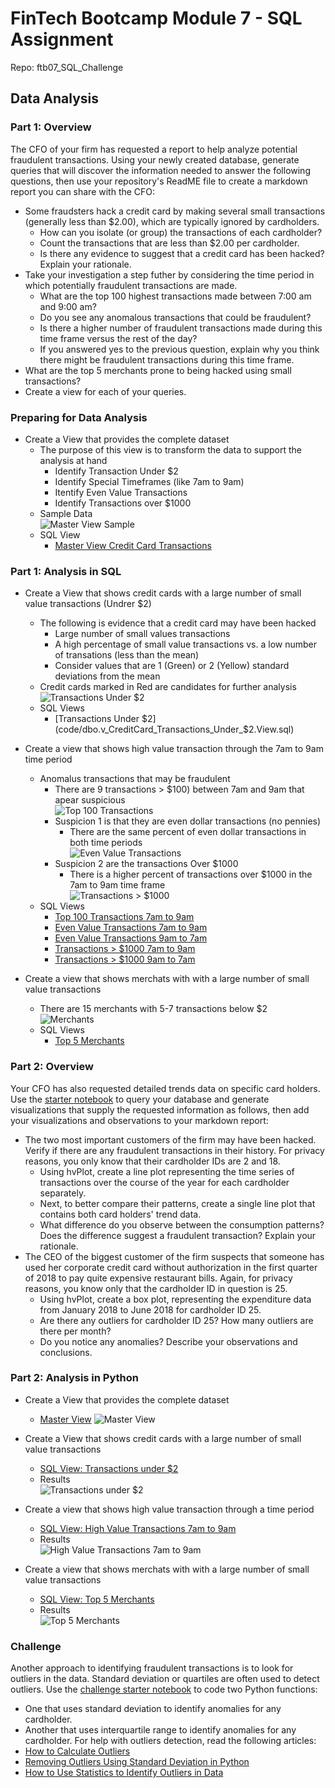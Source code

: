 # FinTech Bootcamp Module 7 - SQL Assignment
Repo: ftb07_SQL_Challenge
  
## Data Analysis  
  
### Part 1: Overview  
The CFO of your firm has requested a report to help analyze potential fraudulent transactions. Using your newly created database, generate queries that will discover the information needed to answer the following questions, then use your repository's ReadME file to create a markdown report you can share with the CFO:  
* Some fraudsters hack a credit card by making several small transactions (generally less than $2.00), which are typically ignored by cardholders.   
  * How can you isolate (or group) the transactions of each cardholder?  
  * Count the transactions that are less than $2.00 per cardholder.   
  * Is there any evidence to suggest that a credit card has been hacked? Explain your rationale.  
* Take your investigation a step futher by considering the time period in which potentially fraudulent transactions are made.   
  * What are the top 100 highest transactions made between 7:00 am and 9:00 am?  
  * Do you see any anomalous transactions that could be fraudulent?  
  * Is there a higher number of fraudulent transactions made during this time frame versus the rest of the day?  
  * If you answered yes to the previous question, explain why you think there might be fraudulent transactions during this time frame.  
* What are the top 5 merchants prone to being hacked using small transactions?  
* Create a view for each of your queries.  

### Preparing for Data Analysis
* Create a View that provides the complete dataset  
    * The purpose of this view is to transform the data to support the analysis at hand
      * Identify Transaction Under $2
      * Identify Special Timeframes (like 7am to 9am)
      * Itentify Even Value Transactions
      * Identify Transactions over $1000
    * Sample Data  
      ![Master View Sample](images/ssms_Master_View_Sample.png)
    * SQL View  
      * [Master View Credit Card Transactions](code/dbo.v__CreditCard_Transactions_FullDataset.View.sql)
    
### Part 1: Analysis in SQL  
* Create a View that shows credit cards with a large number of small value transactions (Undrer $2)  
    * The following is evidence that a credit card may have been hacked  
      * Large number of small values transactions  
      * A high percentage of small value transactions vs. a low number of transations (less than the mean)  
      * Consider values that are 1 (Green) or 2 (Yellow) standard deviations from the mean  
    * Credit cards marked in Red are candidates for further analysis  
      ![Transactions Under $2](images/Analysis_Transactions_Under_2.png)  
    * SQL Views  
      * [Transactions Under $2](code/dbo.v_CreditCard_Transactions_Under_$2.View.sql)  
  
* Create a view that shows high value transaction through the 7am to 9am time period  
    * Anomalus transactions that may be fraudulent  
      * There are 9 transactions > $100) between 7am and 9am that apear suspicious  
        ![Top 100 Transactions](images/Analysis_Transactions_Top100_7to9.png)  
      * Suspicion 1 is that they are even dollar transactions (no pennies)   
        * There are the same percent of even dollar transactions in both time periods  
          ![Even Value Transactions](images/Analysis_Transactions_EvenDollars_7to9.png)     
      * Suspicion 2 are the transactions Over $1000  
        * There is a higher percent of transactions over $1000 in the 7am to 9am time frame    
          ![Transactions > $1000](images/Analysis_Transactions_Over1000_7to9.png)  
    * SQL Views  
      * [Top 100 Transactions 7am to 9am](code/dbo.v_CreditCard_Transactions_Between_7am_9am_Top100.View.sql)  
      * [Even Value Transactions 7am to 9am](code/dbo.v_CreditCard_Transactions_Between_7am_9am_Even.View.sql)   
      * [Even Value Transactions 9am to 7am](code/dbo.v_CreditCard_Transactions_Between_9am_7am_Even.View.View.sql)  
      * [Transactions > $1000 7am to 9am](code/dbo.v_CreditCard_Transactions_Between_7am_9am_Over_1000.View.sql)  
      * [Transactions > $1000 9am to 7am](code/dbo.v_CreditCard_Transactions_Between_9am_7am_Over_1000.View.sql)  
   
* Create a view that shows merchats with with a large number of small value transactions  
    * There are 15 merchants with 5-7 transactions below $2  
      ![Merchants](images/Analysis_Transactions_Under_2_Merchant.png)  
    * SQL Views  
      * [Top 5 Merchants](code/dbo.v_CreditCard_Transactions_Under_$2_Merchant.View.sql)  
    
### Part 2: Overview   
Your CFO has also requested detailed trends data on specific card holders. Use the [starter notebook](Starter_Files/challenge.ipynb) to query your database and generate visualizations that supply the requested information as follows, then add your visualizations and observations to your markdown report:  
* The two most important customers of the firm may have been hacked. Verify if there are any fraudulent transactions in their history. For privacy reasons, you only know that their cardholder IDs are 2 and 18.  
  * Using hvPlot, create a line plot representing the time series of transactions over the course of the year for each cardholder separately.   
  * Next, to better compare their patterns, create a single line plot that contains both card holders' trend data.   
  * What difference do you observe between the consumption patterns? Does the difference suggest a fraudulent transaction? Explain your rationale.  
* The CEO of the biggest customer of the firm suspects that someone has used her corporate credit card without authorization in the first quarter of 2018 to pay quite expensive restaurant bills. Again, for privacy reasons, you know only that the cardholder ID in question is 25.  
  * Using hvPlot, create a box plot, representing the expenditure data from January 2018 to June 2018 for cardholder ID 25.    
  * Are there any outliers for cardholder ID 25? How many outliers are there per month?  
  * Do you notice any anomalies? Describe your observations and conclusions.  
  
### Part 2: Analysis in Python  
* Create a View that provides the complete dataset  
    * [Master View](code/dbo.v__CreditCard_Transactions_FullDataset.View.sql)
    ![Master View](images/ssms_Master_View_Sample.png)

* Create a View that shows credit cards with a large number of small value transactions  
    * [SQL View: Transactions under $2](code/dbo.v_Credit_Cards_Trans_Under_%242.View.sql)  
    * Results  
    ![Transactions under $2](ssms_LowValueTransactions.png)  
  
* Create a view that shows high value transaction through a time period  
    * [SQL View: High Value Transactions 7am to 9am](code/dbo.v_HighestValue_Trans_Between_7and9am.View.sql)  
    * Results  
    ![High Value Transactions 7am to 9am](ssms_HighValueTransactions.png)  
  
* Create a view that shows merchats with with a large number of small value transactions  
    * [SQL View: Top 5 Merchants](code/dbo.v_Merchant_Trans_Under_%242.View.sql)  
    * Results  
    ![Top 5 Merchants](sssms_Top5_Merchants.png)  


### Challenge
Another approach to identifying fraudulent transactions is to look for outliers in the data. Standard deviation or quartiles are often used to detect outliers.
Use the [challenge starter notebook](Starter_Files/challenge.ipynb) to code two Python functions:
* One that uses standard deviation to identify anomalies for any cardholder.
* Another that uses interquartile range to identify anomalies for any cardholder.
For help with outliers detection, read the following articles:
* [How to Calculate Outliers](https://www.wikihow.com/Calculate-Outliers)
* [Removing Outliers Using Standard Deviation in Python](https://www.kdnuggets.com/2017/02/removing-outliers-standard-deviation-python.html)
* [How to Use Statistics to Identify Outliers in Data](https://machinelearningmastery.com/how-to-use-statistics-to-identify-outliers-in-data/)



